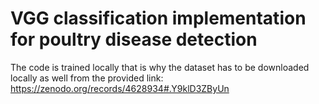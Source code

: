 # VGG classification implementation for poultry disease detection
The code is trained locally that is why the dataset has to be downloaded locally as well from the provided link: https://zenodo.org/records/4628934#.Y9klD3ZByUn